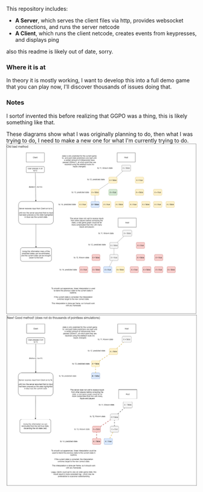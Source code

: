This repository includes:
* __A Server__, which serves the client files via http, provides websocket connections, and runs the server netcode
* __A Client__, which runs the client netcode, creates events from keypresses, and displays ping

also this readme is likely out of date, sorry.

### Where it is at
In theory it is mostly working, I want to develop this into a full demo game that you can play now, I'll discover thousands of issues doing that.

### Notes
I sortof invented this before realizing that GGPO was a thing, this is likely something like that.

These diagrams show what I was originally planning to do, then what I was trying to do, I need to make a new one for what I'm currently trying to do.
![Old bad method](OldBadMethod.png)
![New good method](NewGoodMethod.png)

